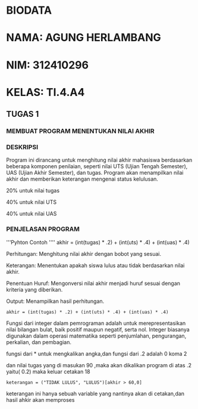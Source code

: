 # BIODATA
# NAMA: AGUNG HERLAMBANG
# NIM: 312410296
# KELAS: TI.4.A4
## TUGAS 1

### MEMBUAT PROGRAM MENENTUKAN NILAI AKHIR

### DESKRIPSI

Program ini dirancang untuk menghitung nilai akhir mahasiswa berdasarkan beberapa komponen penilaian, seperti nilai UTS (Ujian Tengah Semester), UAS (Ujian Akhir Semester), dan tugas. Program akan menampilkan nilai akhir dan memberikan keterangan mengenai status kelulusan.

 20% untuk nilai tugas

 40% untuk nilai UTS

 40% untuk nilai UAS

### PENJELASAN PROGRAM

'''Pyhton
Contoh
'''' akhir = (int(tugas) * .2) + (int(uts) * .4) + (int(uas) * .4)    

Perhitungan: Menghitung nilai akhir dengan bobot yang sesuai.

Keterangan: Menentukan apakah siswa lulus atau tidak berdasarkan nilai akhir.

Penentuan Huruf: Mengonversi nilai akhir menjadi huruf sesuai dengan kriteria yang diberikan.

Output: Menampilkan hasil perhitungan.

    akhir = (int(tugas) * .2) + (int(uts) * .4) + (int(uas) * .4)    

 Fungsi dari integer dalam pemrograman adalah untuk merepresentasikan nilai bilangan bulat, baik positif maupun negatif, serta nol. Integer biasanya digunakan dalam operasi matematika seperti penjumlahan, pengurangan, perkalian, dan pembagian.

 fungsi dari * untuk mengkalikan angka,dan fungsi dari  .2 adalah 0 koma 2

 dan nilai tugas yang di masukan 90 ,maka akan dikalikan program di atas .2 yaitu( 0.2) maka keluar cetakan 18

    keterangan = ("TIDAK LULUS", "LULUS")[akhir > 60,0]

keterangan ini hanya sebuah variable yang nantinya akan di cetakan,dan hasil ahkir akan memproses
 
